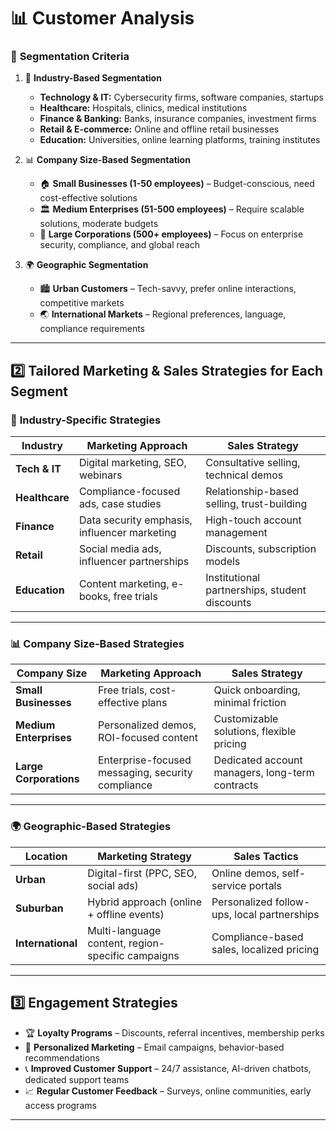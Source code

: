 # 📊 Customer Analysis

### 🎯 **Segmentation Criteria**
1. 🏢 **Industry-Based Segmentation**  
   - **Technology & IT:** Cybersecurity firms, software companies, startups  
   - **Healthcare:** Hospitals, clinics, medical institutions  
   - **Finance & Banking:** Banks, insurance companies, investment firms  
   - **Retail & E-commerce:** Online and offline retail businesses  
   - **Education:** Universities, online learning platforms, training institutes  

2. 📊 **Company Size-Based Segmentation**  
   - 🏠 **Small Businesses (1-50 employees)** – Budget-conscious, need cost-effective solutions  
   - 🏛️ **Medium Enterprises (51-500 employees)** – Require scalable solutions, moderate budgets  
   - 🏢 **Large Corporations (500+ employees)** – Focus on enterprise security, compliance, and global reach  

3. 🌍 **Geographic Segmentation**  
   - 🏙️ **Urban Customers** – Tech-savvy, prefer online interactions, competitive markets    
   - 🌏 **International Markets** – Regional preferences, language, compliance requirements  

---

## 2️⃣ **Tailored Marketing & Sales Strategies for Each Segment**

### 🏢 **Industry-Specific Strategies**
| Industry       | Marketing Approach  | Sales Strategy |
|---------------|-------------------|------------------|
| **Tech & IT** | Digital marketing, SEO, webinars | Consultative selling, technical demos |
| **Healthcare** | Compliance-focused ads, case studies | Relationship-based selling, trust-building |
| **Finance** | Data security emphasis, influencer marketing | High-touch account management |
| **Retail** | Social media ads, influencer partnerships | Discounts, subscription models |
| **Education** | Content marketing, e-books, free trials | Institutional partnerships, student discounts |

---

### 📊 **Company Size-Based Strategies**
| Company Size | Marketing Approach | Sales Strategy |
|-------------|-------------------|------------------|
| **Small Businesses** | Free trials, cost-effective plans | Quick onboarding, minimal friction |
| **Medium Enterprises** | Personalized demos, ROI-focused content | Customizable solutions, flexible pricing |
| **Large Corporations** | Enterprise-focused messaging, security compliance | Dedicated account managers, long-term contracts |

---

### 🌍 **Geographic-Based Strategies**
| Location | Marketing Strategy | Sales Tactics |
|----------|------------------|--------------|
| **Urban** | Digital-first (PPC, SEO, social ads) | Online demos, self-service portals |
| **Suburban** | Hybrid approach (online + offline events) | Personalized follow-ups, local partnerships |
| **International** | Multi-language content, region-specific campaigns | Compliance-based sales, localized pricing |

---

## 3️⃣ **Engagement Strategies**
- 🏆 **Loyalty Programs** – Discounts, referral incentives, membership perks  
- 📢 **Personalized Marketing** – Email campaigns, behavior-based recommendations  
- 📞 **Improved Customer Support** – 24/7 assistance, AI-driven chatbots, dedicated support teams  
- 📈 **Regular Customer Feedback** – Surveys, online communities, early access programs  

---
